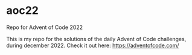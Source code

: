 # aoc22
Repo for Advent of Code 2022

This is my repo for the solutions of the daily Advent of Code challenges, during december 2022. 
Check it out here: https://adventofcode.com/
